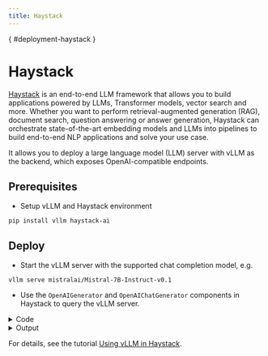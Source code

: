 ```yaml
---
title: Haystack
---
```

[](){ #deployment-haystack }

# Haystack

[Haystack](https://github.com/deepset-ai/haystack) is an end-to-end LLM framework that allows you to build applications powered by LLMs, Transformer models, vector search and more. Whether you want to perform retrieval-augmented generation (RAG), document search, question answering or answer generation, Haystack can orchestrate state-of-the-art embedding models and LLMs into pipelines to build end-to-end NLP applications and solve your use case.

It allows you to deploy a large language model (LLM) server with vLLM as the backend, which exposes OpenAI-compatible endpoints.

## Prerequisites

- Setup vLLM and Haystack environment

```console
pip install vllm haystack-ai
```

## Deploy

- Start the vLLM server with the supported chat completion model, e.g.

```console
vllm serve mistralai/Mistral-7B-Instruct-v0.1
```

- Use the `OpenAIGenerator` and `OpenAIChatGenerator` components in Haystack to query the vLLM server.

<details>
<summary>Code</summary>

```python
from haystack.components.generators.chat import OpenAIChatGenerator
from haystack.dataclasses import ChatMessage
from haystack.utils import Secret

generator = OpenAIChatGenerator(
    # for compatibility with the OpenAI API, a placeholder api_key is needed
    api_key=Secret.from_token("VLLM-PLACEHOLDER-API-KEY"),
    model="mistralai/Mistral-7B-Instruct-v0.1",
    api_base_url="http://{your-vLLM-host-ip}:{your-vLLM-host-port}/v1",
    generation_kwargs = {"max_tokens": 512}
)

response = generator.run(
  messages=[ChatMessage.from_user("Hi. Can you help me plan my next trip to Italy?")]
)

print("-"*30)
print(response)
print("-"*30)
```

</details>

<details>
<summary>Output</summary>

```console
------------------------------
{'replies': [ChatMessage(_role=<ChatRole.ASSISTANT: 'assistant'>, _content=[TextContent(text=' Of course! Where in Italy would you like to go and what type of trip are you looking to plan?')], _name=None, _meta={'model': 'mistralai/Mistral-7B-Instruct-v0.1', 'index': 0, 'finish_reason': 'stop', 'usage': {'completion_tokens': 23, 'prompt_tokens': 21, 'total_tokens': 44, 'completion_tokens_details': None, 'prompt_tokens_details': None}})]}
------------------------------
```

</details>

For details, see the tutorial [Using vLLM in Haystack](https://github.com/deepset-ai/haystack-integrations/blob/main/integrations/vllm.md).
